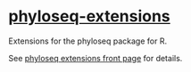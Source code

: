[phyloseq-extensions](http://joey711.github.io/phyloseq-extensions/)
===================

Extensions for the phyloseq package for R. 

See [phyloseq extensions front page](http://joey711.github.io/phyloseq-extensions/) for details.
